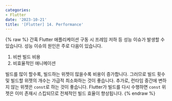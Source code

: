 ```yaml
---
categories:
- Flutter
date: '2023-10-21'
title: '[Flutter] 14. Performance'
---
```


{% raw %}
간혹 Flutter 애플리케이션 구동 시 프레임 저하 등 성능 이슈가 발생할 수 있습니다. 성능 이슈의 원인은 주로 다음이 있습니다.

1. 비싼 빌드 비용
2. 비효율적인 애니메이션

빌드를 많이 할수록, 빌드하는 위젯이 많을수록 비용이 증가합니다. 그러므로 빌드 횟수 및 빌드할 위젯의 개수는 가급적 최소화하는 것이 좋습니다.
추가로, 런타임 중간에 변하지 않는 위젯은 `const`로 하는 것이 좋습니다. Flutter가 빌드를 다시 수행하면 `const` 위젯은 이미 존재시 스킵되므로 전체적인 빌드 효율이 향상됩니다.
{% endraw %}